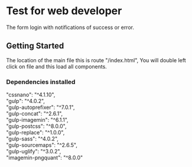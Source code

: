 # Test for web developer

The form login with notifications of success or error.

## Getting Started

The location of the main file this is route "/index.html", You will double left click on file and this load all components.

### Dependencies installed

"cssnano": "^4.1.10",<br>
"gulp": "^4.0.2",<br>
"gulp-autoprefixer": "^7.0.1",<br>
"gulp-concat": "^2.6.1",<br>
"gulp-imagemin": "^6.1.1",<br>
"gulp-postcss": "^8.0.0",<br>
"gulp-replace": "^1.0.0",<br>
"gulp-sass": "^4.0.2",<br>
"gulp-sourcemaps": "^2.6.5",<br>
"gulp-uglify": "^3.0.2",<br>
"imagemin-pngquant": "^8.0.0"
